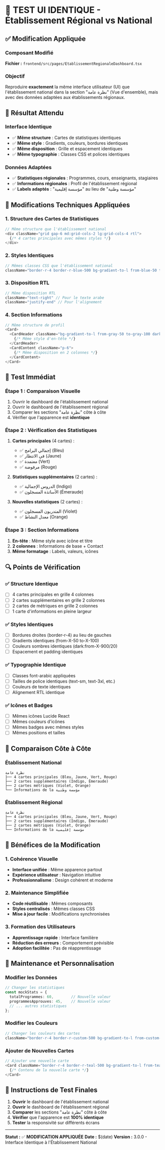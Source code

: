 # 🧪 TEST UI IDENTIQUE - Établissement Régional vs National

## ✅ **Modification Appliquée**

### **Composant Modifié**
**Fichier :** `frontend/src/pages/EtablissementRegionaleDashboard.tsx`

### **Objectif**
Reproduire **exactement** la même interface utilisateur (UI) que l'établissement national dans la section "نظرة عامة" (Vue d'ensemble), mais avec des données adaptées aux établissements régionaux.

## 🎯 **Résultat Attendu**

### **Interface Identique**
- ✅ **Même structure** : Cartes de statistiques identiques
- ✅ **Même style** : Gradients, couleurs, bordures identiques
- ✅ **Même disposition** : Grille et espacement identiques
- ✅ **Même typographie** : Classes CSS et polices identiques

### **Données Adaptées**
- ✅ **Statistiques régionales** : Programmes, cours, enseignants, stagiaires
- ✅ **Informations régionales** : Profil de l'établissement régional
- ✅ **Labels adaptés** : "مؤسسة إقليمية" au lieu de "مؤسسة وطنية"

## 🔧 **Modifications Techniques Appliquées**

### **1. Structure des Cartes de Statistiques**
```typescript
// Même structure que l'établissement national
<div className="grid gap-6 md:grid-cols-2 lg:grid-cols-4 rtl">
  {/* 4 cartes principales avec mêmes styles */}
</div>
```

### **2. Styles Identiques**
```typescript
// Mêmes classes CSS que l'établissement national
className="border-r-4 border-r-blue-500 bg-gradient-to-l from-blue-50 to-blue-100 dark:from-blue-900/20 dark:to-blue-800/20"
```

### **3. Disposition RTL**
```typescript
// Même disposition RTL
className="text-right" // Pour le texte arabe
className="justify-end" // Pour l'alignement
```

### **4. Section Informations**
```typescript
// Même structure de profil
<Card>
  <CardHeader className="bg-gradient-to-l from-gray-50 to-gray-100 dark:from-gray-800 dark:to-gray-700">
    {/* Même style d'en-tête */}
  </CardHeader>
  <CardContent className="p-6">
    {/* Même disposition en 2 colonnes */}
  </CardContent>
</Card>
```

## 📱 **Test Immédiat**

### **Étape 1 : Comparaison Visuelle**
1. Ouvrir le dashboard de l'établissement national
2. Ouvrir le dashboard de l'établissement régional
3. Comparer les sections "نظرة عامة" côte à côte
4. Vérifier que l'apparence est **identique**

### **Étape 2 : Vérification des Statistiques**
1. **Cartes principales** (4 cartes) :
   - ✅ إجمالي البرامج (Bleu)
   - ✅ في الانتظار (Jaune)
   - ✅ معتمدة (Vert)
   - ✅ مرفوضة (Rouge)

2. **Statistiques supplémentaires** (2 cartes) :
   - ✅ الدروس الإجمالية (Indigo)
   - ✅ الأساتذة المسجلون (Émeraude)

3. **Nouvelles statistiques** (2 cartes) :
   - ✅ المتدربون المسجلون (Violet)
   - ✅ معدل النشاط (Orange)

### **Étape 3 : Section Informations**
1. **En-tête** : Même style avec icône et titre
2. **2 colonnes** : Informations de base + Contact
3. **Même formatage** : Labels, valeurs, icônes

## 🔍 **Points de Vérification**

### **✅ Structure Identique**
- [ ] 4 cartes principales en grille 4 colonnes
- [ ] 2 cartes supplémentaires en grille 2 colonnes
- [ ] 2 cartes de métriques en grille 2 colonnes
- [ ] 1 carte d'informations en pleine largeur

### **✅ Styles Identiques**
- [ ] Bordures droites (border-r-4) au lieu de gauches
- [ ] Gradients identiques (from-X-50 to-X-100)
- [ ] Couleurs sombres identiques (dark:from-X-900/20)
- [ ] Espacement et padding identiques

### **✅ Typographie Identique**
- [ ] Classes font-arabic appliquées
- [ ] Tailles de police identiques (text-sm, text-3xl, etc.)
- [ ] Couleurs de texte identiques
- [ ] Alignement RTL identique

### **✅ Icônes et Badges**
- [ ] Mêmes icônes Lucide React
- [ ] Mêmes couleurs d'icônes
- [ ] Mêmes badges avec mêmes styles
- [ ] Mêmes positions et tailles

## 📝 **Comparaison Côte à Côte**

### **Établissement National**
```
نظرة عامة
├── 4 cartes principales (Bleu, Jaune, Vert, Rouge)
├── 2 cartes supplémentaires (Indigo, Émeraude)
├── 2 cartes métriques (Violet, Orange)
└── Informations de la مؤسسة وطنية
```

### **Établissement Régional**
```
نظرة عامة
├── 4 cartes principales (Bleu, Jaune, Vert, Rouge)
├── 2 cartes supplémentaires (Indigo, Émeraude)
├── 2 cartes métriques (Violet, Orange)
└── Informations de la مؤسسة إقليمية
```

## 🎉 **Bénéfices de la Modification**

### **1. Cohérence Visuelle**
- **Interface unifiée** : Même apparence partout
- **Expérience utilisateur** : Navigation intuitive
- **Professionnalisme** : Design cohérent et moderne

### **2. Maintenance Simplifiée**
- **Code réutilisable** : Mêmes composants
- **Styles centralisés** : Mêmes classes CSS
- **Mise à jour facile** : Modifications synchronisées

### **3. Formation des Utilisateurs**
- **Apprentissage rapide** : Interface familière
- **Réduction des erreurs** : Comportement prévisible
- **Adoption facilitée** : Pas de réapprentissage

## 🔧 **Maintenance et Personnalisation**

### **Modifier les Données**
```typescript
// Changer les statistiques
const mockStats = {
  totalProgrammes: 60,        // Nouvelle valeur
  programmesApprouves: 45,    // Nouvelle valeur
  // ... autres statistiques
};
```

### **Modifier les Couleurs**
```typescript
// Changer les couleurs des cartes
className="border-r-4 border-r-custom-500 bg-gradient-to-l from-custom-50 to-custom-100"
```

### **Ajouter de Nouvelles Cartes**
```typescript
// Ajouter une nouvelle carte
<Card className="border-r-4 border-r-teal-500 bg-gradient-to-l from-teal-50 to-teal-100">
  {/* Contenu de la nouvelle carte */}
</Card>
```

## 🚀 **Instructions de Test Finales**

1. **Ouvrir** le dashboard de l'établissement national
2. **Ouvrir** le dashboard de l'établissement régional
3. **Comparer** les sections "نظرة عامة" côte à côte
4. **Vérifier** que l'apparence est **100% identique**
5. **Tester** la responsivité sur différents écrans

---

**Statut :** ✅ **MODIFICATION APPLIQUÉE**
**Date :** $(date)
**Version :** 3.0.0 - Interface Identique à l'Établissement National
